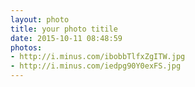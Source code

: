 ```yaml
---
layout: photo
title: your photo titile
date: 2015-10-11 08:48:59
photos:
- http://i.minus.com/ibobbTlfxZgITW.jpg
- http://i.minus.com/iedpg90Y0exFS.jpg
---
```

